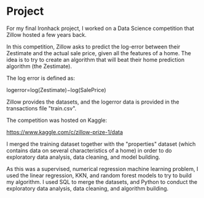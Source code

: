 # Project

For my final Ironhack project, I worked on a Data Science competition that Zillow hosted a few years back. 

In this competition, Zillow asks to predict the log-error between their Zestimate and the actual sale price, given all the features of a home. The idea is to try to create an algorithm that will beat their home prediction algorithm (the Zestimate).

The log error is defined as:

logerror=log(Zestimate)−log(SalePrice)

Zillow provides the datasets, and the logerror data is provided in the transactions file "train.csv". 

The competition was hosted on Kaggle:

https://www.kaggle.com/c/zillow-prize-1/data

I merged the training dataset together with the "properties" dataset (which contains data on several characteristics of a home) in order to do exploratory data analysis, data cleaning, and model building.

As this was a supervised, numerical regression machine learning problem, I used the linear regression, KKN, and random forest models to try to build my algorithm. I used SQL to merge the datasets, and Python to conduct the exploratory data analysis, data cleaning, and algorithm building.   

